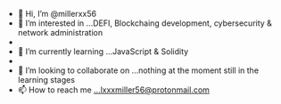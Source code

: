 - 👋 Hi, I’m @millerxx56
- 👀 I’m interested in ...DEFI, Blockchaing development, cybersecurity & network administration 
-
- 🌱 I’m currently learning ...JavaScript & Solidity
-
- 💞️ I’m looking to collaborate on ...nothing at the moment still in the learning stages 
- 📫 How to reach me ...lxxxmiller56@protonmail.com

<!---
millerxx56/millerxx56 is a ✨ special ✨ repository because its `README.md` (this file) appears on your GitHub profile.
You can click the Preview link to take a look at your changes.
--->
